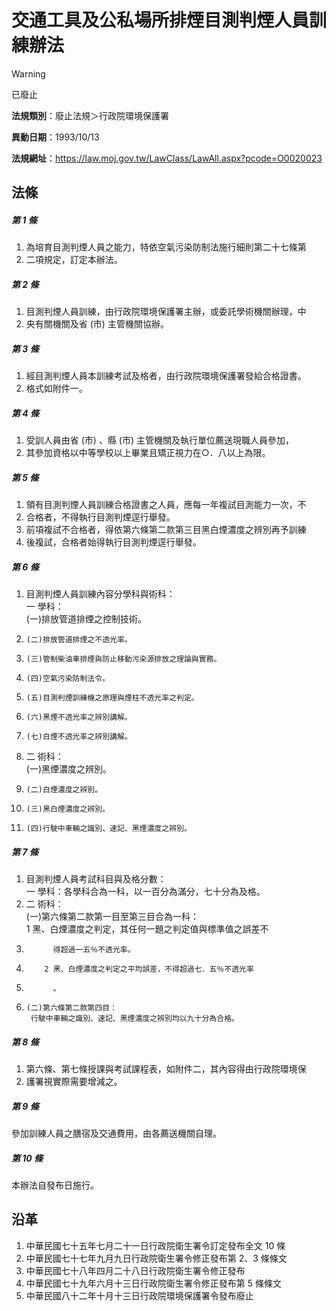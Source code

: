 # 交通工具及公私場所排煙目測判煙人員訓練辦法


> [!WARNING]
> 已廢止


**法規類別**：廢止法規＞行政院環境保護署

**異動日期**：1993/10/13  

**法規網址**：https://law.moj.gov.tw/LawClass/LawAll.aspx?pcode=O0020023



## 法條
##### 第 1 條
1. 為培育目測判煙人員之能力，特依空氣污染防制法施行細則第二十七條第
1. 二項規定，訂定本辦法。

##### 第 2 條
1. 目測判煙人員訓練，由行政院環境保護署主辦，或委託學術機關辦理，中
1. 央有關機關及省 (市) 主管機關協辦。

##### 第 3 條
1. 經目測判煙人員本訓練考試及格者，由行政院環境保護署發給合格證書。
1. 格式如附件一。

##### 第 4 條
1. 受訓人員由省 (市) 、縣 (市) 主管機關及執行單位薦送現職人員參加，
1. 其參加資格以中等學校以上畢業且矯正視力在○．八以上為限。

##### 第 5 條
1. 領有目測判煙人員訓練合格證書之人員，應每一年複試目測能力一次，不
1. 合格者，不得執行目測判煙逕行舉發。
1. 前項複試不合格者，得依第六條第二款第三目黑白煙濃度之辨別再予訓練
1. 後複試，合格者始得執行目測判煙逕行舉發。

##### 第 6 條
1. 目測判煙人員訓練內容分學科與術科：  
  一  學科：  
    (一)排放管道排煙之控制技術。
1.     (二)排放管道排煙之不透光率。
1.     (三)管制柴油車排煙與防止移動污染源排放之理論與實務。
1.     (四)空氣污染防制法令。
1.     (五)目測判煙訓練機之原理與煙柱不透光率之判定。
1.     (六)黑煙不透光率之辨別講解。
1.     (七)白煙不透光率之辨別講解。
1.   二  術科：  
    (一)黑煙濃度之辨別。
1.     (二)白煙濃度之辨別。
1.     (三)黑白煙濃度之辨別。
1.     (四)行駛中車輛之識別、速記、黑煙濃度之辨別。

##### 第 7 條
1. 目測判煙人員考試科目與及格分數：  
  一  學科：各學科合為一科，以一百分為滿分，七十分為及格。
1.   二  術科：  
    (一)第六條第二款第一目至第三目合為一科：  
        1 黑、白煙濃度之判定，其任何一題之判定值與標準值之誤差不
1.           得超過一五％不透光率。
1.         2 黑、白煙濃度之判定之平均誤差，不得超過七．五％不透光率
1.           。
1.     (二)第六條第二款第四目：  
        行駛中車輛之識別、速記、黑煙濃度之辨別均以九十分為合格。

##### 第 8 條
1. 第六條、第七條授課與考試課程表，如附件二，其內容得由行政院環境保
1. 護署視實際需要增減之。

##### 第 9 條
參加訓練人員之膳宿及交通費用，由各薦送機關自理。

##### 第 10 條
本辦法自發布日施行。

## 沿革
1. 中華民國七十五年七月二十一日行政院衛生署令訂定發布全文 10 條  
1. 中華民國七十七年九月九日行政院衛生署令修正發布第 2、3 條條文          
1. 中華民國七十八年四月二十八日行政院衛生署令修正發布            
1. 中華民國七十九年六月十三日行政院衛生署令修正發布第 5  條條文            
1. 中華民國八十二年十月十三日行政院環境保護署令發布廢止
